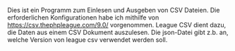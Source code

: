 Dies ist ein Programm zum Einlesen und Ausgeben von CSV Dateien. 
Die erforderlichen Konfigurationen habe ich mithilfe von https://csv.thephpleague.com/9.0/ vorgenommen. 
League CSV dient dazu, die Daten aus einem CSV Dokument auszulesen. 
Die json-Datei gibt z.b. an, welche Version von league csv verwendet werden soll.

